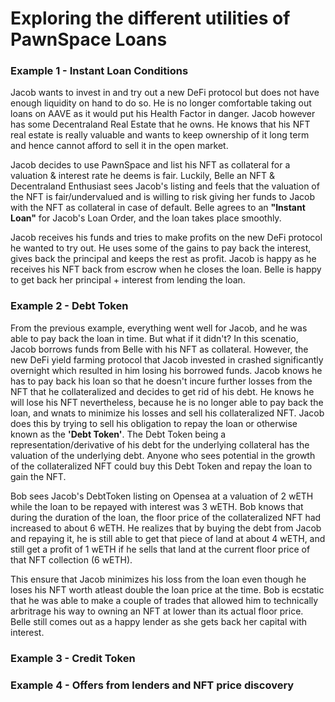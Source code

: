 # Exploring the different utilities of PawnSpace Loans

### Example 1 - Instant Loan Conditions

Jacob wants to invest in and try out a new DeFi protocol but does not have enough liquidity on hand to do so. He is no longer comfortable taking out loans on AAVE as it would put his Health Factor in danger. Jacob however has some Decentraland Real Estate that he owns. He knows that his NFT real estate is really valuable and wants to keep ownership of it long term and hence cannot afford to sell it in the open market.

Jacob decides to use PawnSpace and list his NFT as collateral for a valuation & interest rate he deems is fair. Luckily, Belle an NFT & Decentraland Enthusiast sees Jacob's listing and feels that the valuation of the NFT is fair/undervalued and is willing to risk giving her funds to Jacob with the NFT as collateral in case of default. Belle agrees to an **"Instant Loan"** for Jacob's Loan Order, and the loan takes place smoothly.

Jacob receives his funds and tries to make profits on the new DeFi protocol he wanted to try out. He uses some of the gains to pay back the interest, gives back the principal and keeps the rest as profit. Jacob is happy as he receives his NFT back from escrow when he closes the loan. Belle is happy to get back her principal + interest from lending the loan.

### Example 2 - Debt Token

From the previous example, everything went well for Jacob, and he was able to pay back the loan in time. But what if it didn't? In this scenatio, Jacob borrows funds from Belle with his NFT as collateral. However, the new DeFi yield farming protocol that Jacob invested in crashed significantly overnight which resulted in him losing his borrowed funds. Jacob knows he has to pay back his loan so that he doesn't incure further losses from the NFT that he collateralized and decides to get rid of his debt. He knows he will lose his NFT nevertheless, because he is no longer able to pay back the loan, and wnats to minimize his losses and sell his collateralized NFT. Jacob does this by trying to sell his obligation to repay the loan or otherwise known as the **'Debt Token'**. The Debt Token being a representation/derivative of his debt for the underlying collateral has the valuation of the underlying debt. Anyone who sees potential in the growth of the collateralized NFT could buy this Debt Token and repay the loan to gain the NFT. 

Bob sees Jacob's DebtToken listing on Opensea at a valuation of 2 wETH while the loan to be repayed with interest was 3 wETH. Bob knows that during the duration of the loan, the floor price of the collateralized NFT had increased to about 6 wETH. He realizes that by buying the debt from Jacob and repaying it, he is still able to get that piece of land at about 4 wETH, and still get a profit of 1 wETH if he sells that land at the current floor price of that NFT collection (6 wETH). 

This ensure that Jacob minimizes his loss from the loan even though he loses his NFT worth atleast double the loan price at the time. Bob is ecstatic that he was able to make a couple of trades that allowed him to technically arbritrage his way to owning an NFT at lower than its actual floor price. Belle still comes out as a happy lender as she gets back her capital with interest.

### Example 3 - Credit Token


### Example 4 - Offers from lenders and NFT price discovery




